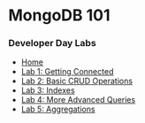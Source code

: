 <h1>MongoDB 101</h1> 
<h3>Developer Day Labs</h3>

* [Home](/)
* [Lab 1: Getting Connected](lab1/)
* [Lab 2: Basic CRUD Operations](lab2/)
* [Lab 3: Indexes](lab3)
* [Lab 4: More Advanced Queries](lab4/)
* [Lab 5: Aggregations](lab5/)